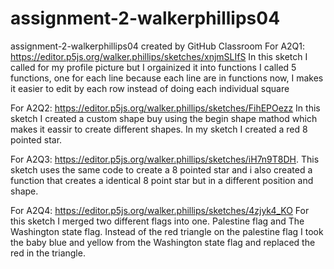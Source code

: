 # assignment-2-walkerphillips04
assignment-2-walkerphillips04 created by GitHub Classroom
For A2Q1: https://editor.p5js.org/walker.phillips/sketches/xnjmSLIfS In this sketch I called for my profile picture but I orgainized it into functions I called 5 functions, one for each line because each line are in functions now, I makes it easier to edit by each row instead of doing each individual square

For A2Q2: https://editor.p5js.org/walker.phillips/sketches/FihEPOezz In this sketch I created a custom shape buy using the begin shape mathod which makes it eassir to create different shapes. In my sketch I created a red 8 pointed star. 

For A2Q3: https://editor.p5js.org/walker.phillips/sketches/iH7n9T8DH. This sketch uses the same code to create a 8 pointed star and i also created a function that creates a identical 8 point star but in a different position and shape.  

For A2Q4: https://editor.p5js.org/walker.phillips/sketches/4zjyk4_KO For this sketch I merged two different flags into one. Palestine flag and The Washington state flag.  Instead of the red triangle on the palestine flag I took the baby blue and yellow from the Washington state flag and replaced the red in the triangle.
